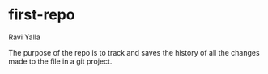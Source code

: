 # first-repo

Ravi Yalla

The purpose of the repo is to track and saves the history of all the changes made to the file in a git project.
